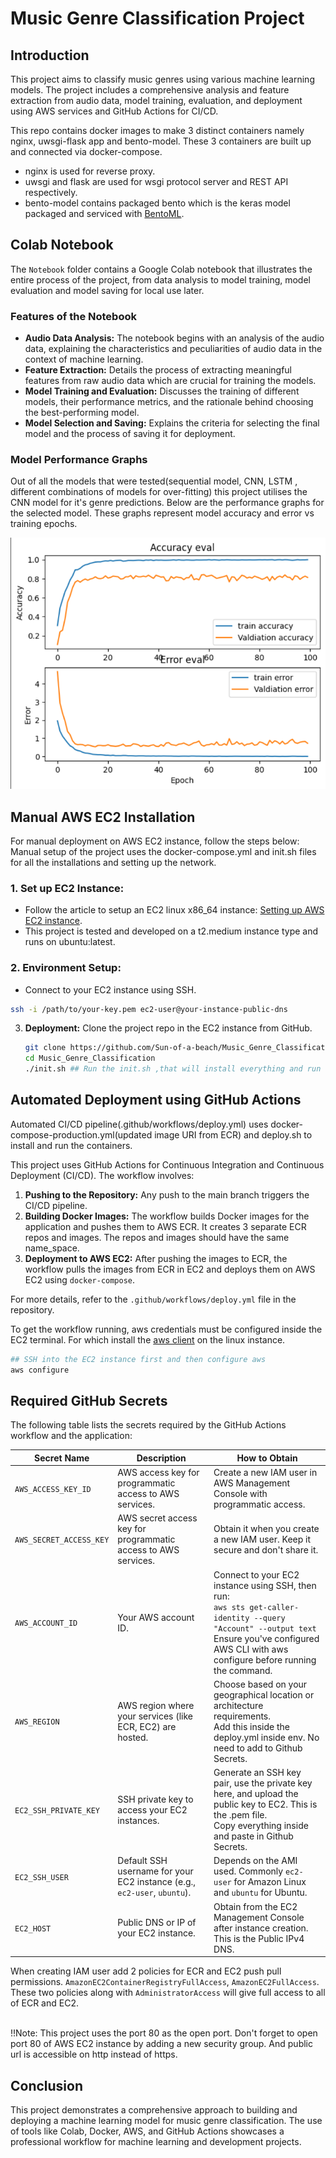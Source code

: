 # Music Genre Classification Project

## Introduction
This project aims to classify music genres using various machine learning models. The project includes a comprehensive analysis and feature extraction from audio data, model training, evaluation, and deployment using AWS services and GitHub Actions for CI/CD.

This repo contains docker images to make 3 distinct containers namely nginx, uwsgi-flask app and bento-model. These 3 containers are built up and connected via docker-compose. 

- nginx is used for reverse proxy. 
- uwsgi and flask are used for wsgi protocol server and REST API respectively.
- bento-model contains packaged bento which is the keras model packaged and serviced with [BentoML](https://docs.bentoml.com/en/latest/).

## Colab Notebook
The `Notebook` folder contains a Google Colab notebook that illustrates the entire process of the project, from data analysis to model training, model evaluation and model saving for local use later. 

### Features of the Notebook
- **Audio Data Analysis:** The notebook begins with an analysis of the audio data, explaining the characteristics and peculiarities of audio data in the context of machine learning.
- **Feature Extraction:** Details the process of extracting meaningful features from raw audio data which are crucial for training the models.
- **Model Training and Evaluation:** Discusses the training of different models, their performance metrics, and the rationale behind choosing the best-performing model.
- **Model Selection and Saving:** Explains the criteria for selecting the final model and the process of saving it for deployment.

### Model Performance Graphs
Out of all the models that were tested(sequential model, CNN, LSTM , different combinations of models for over-fitting) this project utilises the CNN model for it's genre predictions.
Below are the performance graphs for the selected model. These graphs represent model accuracy and error vs training epochs.

![Model Accuracy & Error Vs Epochs](images/CNN_model_Accuracy_&_Error_Vs_Epochs.png)

## Manual AWS EC2 Installation
For manual deployment on AWS EC2 instance, follow the steps below:
Manual setup of the project uses the docker-compose.yml and init.sh files for all the installations and setting up the network.
### 1. **Set up EC2 Instance:**
   - Follow the article to setup an EC2 linux x86_64 instance: [Setting up AWS EC2 instance](https://docs.aws.amazon.com/AWSEC2/latest/UserGuide/EC2_GetStarted.html).
   - This project is tested and developed on a t2.medium instance type and runs on ubuntu:latest.

### 2. **Environment Setup:**
   - Connect to your EC2 instance using SSH.
   ```bash
   ssh -i /path/to/your-key.pem ec2-user@your-instance-public-dns
   ```

3. **Deployment:** 
    Clone the project repo in the EC2 instance from GitHub.
    ```bash
    git clone https://github.com/Sun-of-a-beach/Music_Genre_Classification.git
    cd Music_Genre_Classification
    ./init.sh ## Run the init.sh ,that will install everything and run the containers at port 80.
    ```

## Automated Deployment using GitHub Actions
Automated CI/CD pipeline(.github/workflows/deploy.yml) uses docker-compose-production.yml(updated image URI from ECR) and deploy.sh to install and run the containers. 

This project uses GitHub Actions for Continuous Integration and Continuous Deployment (CI/CD). The workflow involves:

1. **Pushing to the Repository:** Any push to the main branch triggers the CI/CD pipeline.
2. **Building Docker Images:** The workflow builds Docker images for the application and pushes them to AWS ECR. It creates 3 separate ECR repos and images. The repos and images should have the same name_space.
3. **Deployment to AWS EC2:** After pushing the images to ECR, the workflow pulls the images from ECR in EC2 and deploys them on AWS EC2 using `docker-compose`.

For more details, refer to the `.github/workflows/deploy.yml` file in the repository.

To get the workflow running, aws credentials must be configured inside the EC2 terminal.
For which install the [aws client](https://docs.aws.amazon.com/cli/latest/userguide/getting-started-install.html) on the linux instance.

```bash
## SSH into the EC2 instance first and then configure aws
aws configure
```

## Required GitHub Secrets

The following table lists the secrets required by the GitHub Actions workflow and the application:

| Secret Name                | Description                                                            | How to Obtain                                                                 |
|----------------------------|------------------------------------------------------------------------|-------------------------------------------------------------------------------|
| `AWS_ACCESS_KEY_ID`        | AWS access key for programmatic access to AWS services.                | Create a new IAM user in AWS Management Console with programmatic access.     |
| `AWS_SECRET_ACCESS_KEY`    | AWS secret access key for programmatic access to AWS services.         | Obtain it when you create a new IAM user. Keep it secure and don't share it.  |
| `AWS_ACCOUNT_ID`           | Your AWS account ID.                                                   | Connect to your EC2 instance using SSH, then run:<br>`aws sts get-caller-identity --query "Account" --output text`<br>Ensure you've configured AWS CLI with aws configure before running the command.      |
| `AWS_REGION`               | AWS region where your services (like ECR, EC2) are hosted.             | Choose based on your geographical location or architecture requirements.<br>Add this inside the deploy.yml inside env. No need to add to Github Secrets.      |
| `EC2_SSH_PRIVATE_KEY`      | SSH private key to access your EC2 instances.                          | Generate an SSH key pair, use the private key here, and upload the public key to EC2. This is the .pem file.<br>Copy everything inside and paste in Github Secrets.|
| `EC2_SSH_USER`             | Default SSH username for your EC2 instance (e.g., `ec2-user`, `ubuntu`).| Depends on the AMI used. Commonly `ec2-user` for Amazon Linux and `ubuntu` for Ubuntu.|
| `EC2_HOST`                 | Public DNS or IP of your EC2 instance.                                 | Obtain from the EC2 Management Console after instance creation. This is the Public IPv4 DNS.               |

When creating IAM user add 2 policies for ECR and EC2 push pull permissions. `AmazonEC2ContainerRegistryFullAccess`, `AmazonEC2FullAccess`. These two policies along with `AdministratorAccess` will give full access to all of ECR and EC2.

<br>!!Note: This project uses the port 80 as the open port. Don't forget to open port 80 of AWS EC2 instance by adding a new security group. And public url is accessible on http instead of https. 

## Conclusion
This project demonstrates a comprehensive approach to building and deploying a machine learning model for music genre classification. The use of tools like Colab, Docker, AWS, and GitHub Actions showcases a professional workflow for machine learning and development projects.

